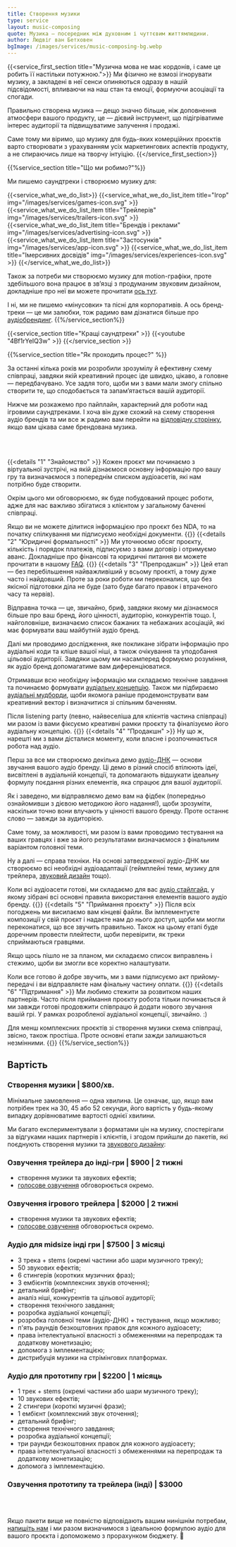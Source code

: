 ```yaml
---
title: Створення музики
type: service
layout: music-composing
quote: Музика – посередник між духовним і чуттєвим життямлюдини.
author: Людвіг ван Бетховен
bgImage: /images/services/music-composing-bg.webp
---
```


{{<service_first_section title="Музична мова не має кордонів, і саме це робить її настільки потужною.">}}
Ми фізично не взмозі ігнорувати музику, а закладені в неї сенси опиняються одразу в нашій підсвідомості, впливаючи на наш стан та емоції, формуючи асоціації та спогади.

Правильно створена музика — дещо значно більше, ніж доповнення атмосфери вашого продукту, це — дієвий інструмент, що підігріватиме інтерес аудиторії та підвищуватиме залучення і продажі.

Саме тому ми віримо, що музику для будь-яких комерційних проєктів варто створювати з урахуванням усіх маркетингових аспектів продукту, а не спираючись лише на творчу інтуіцію.
{{</service_first_section>}}

{{%service_section title="Що ми робимо?"%}}

Ми пишемо саундтреки і створюємо музику для:

{{<service_what_we_do_list>}}
{{<service_what_we_do_list_item title="Ігор" img="/images/services/games-icon.svg" >}}
{{<service_what_we_do_list_item title="Трейлерів" img="/images/services/trailers-icon.svg" >}}
{{<service_what_we_do_list_item title="Брендів і реклами" img="/images/services/advertising-icon.svg" >}}
{{<service_what_we_do_list_item title="Застосунків" img="/images/services/app-icon.svg" >}}
{{<service_what_we_do_list_item title="Імерсивних досвідів" img="/images/services/experiences-icon.svg" >}}
{{</service_what_we_do_list>}}

Також за потреби ми створюємо музику для motion-графіки, проте здебільшого вона працює в зв’язці з продуманим звуковим дизайном, докладніше про неї ви можете прочитати [ось тут](/works/audio-for-motion-design/).

І ні, ми не пишемо «мінусовки» та пісні для корпоративів. А ось бренд-треки — це ми залюбки, тож радимо вам дізнатися більше про [аудіобрендинг](/services/audio-branding/).
{{%/service_section%}}

{{<service_section title="Кращі саундтреки" >}}
{{<youtube "4Bf1rYeIQ3w" >}}
{{</service_section >}}

{{%service_section title="Як проходить процес?" %}}

За останні кілька років ми розробили зрозумілу й ефективну схему співпраці, завдяки якій креативний процес іде швидко, цікаво, а головне — передбачувано. Усе задля того, щоби ми з вами мали змогу спільно створити те, що сподобається та запам’ятається вашій аудиторії.

Нижче ми розкажемо про пайплайн, характерний для роботи над ігровими саундтреками. І хоча він дуже схожий на схему створення аудіо брендів та ми все ж радимо вам перейти на [відповідну сторінку](/services/audio-branding/), якщо вам цікава саме брендована музика.

</br></br>

{{<details "1" "Знайомство" >}}
Кожен проєкт ми починаємо з віртуальної зустрічі, на якій дізнаємося основну інформацію про вашу гру та визначаємося з попереднім списком аудіоасетів, які нам потрібно буде створити.

Окрім цього ми обговорюємо, як буде побудований процес роботи, адже для нас важливо збігатися з клієнтом у загальному баченні співпраці.

Якщо ви не можете ділитися інформацією про проєкт без NDA, то на початку спілкування ми підписуємо необхідні документи.
{{</details >}}
{{<details "2" "Юридичні формальності" >}}
Ми уточнюємо обсяг проєкту, кількість і порядок платежів, підписуємо з вами договір і отримуємо аванс. Докладніше про фінансові та юридичні питання ви можете прочитати в нашому [FAQ](/faq).
{{</details >}}
{{<details "3" "Препродакшн" >}}
Цей етап — без перебільшення найважливіший у всьому проєкті, а тому дуже часто і найдовший. Проте за роки роботи ми переконалися, що без якісної підготовки діла не буде (зато буде багато правок і втраченого часу та нервів).

Відправна точка — це, звичайно, бриф, завдяки якому ми дізнаємося більше про ваш бренд, його цінності, аудиторію, конкурентів тощо. І, найголовніше, визначаємо список бажаних та небажаних асоціацій, які має формувати ваш майбутній аудіо бренд.

Далі ми проводимо дослідження, яке покликане зібрати інформацію про аудіальні коди та кліше вашої ніші, а також очікування та уподобання цільової аудиторії. Завдяки цьому ми насамперед формуємо розуміння, як аудіо бренд допомагатиме вам диференціюватися.

Отримавши всю необхідну інформацію ми складаємо технічне завдання та починаємо формувати [аудіальну концепцію](/faq#audio-concept). Також ми підбираємо [аудіальні мудборди](/faq#audio-mood-board), щоби якомога раніше продемонструвати вам креативний вектор і визначитися зі спільним баченням.

Після listening party (певно, найвеселіша для клієнтів частина співпраці) ми разом із вами фіксуємо креативні рамки проєкту та фіналізуємо його аудіальну концепцію.
{{</details >}}
{{<details "4" "Продакшн" >}}
Ну що ж, нарешті ми з вами дісталися моменту, коли власне і розпочинається робота над аудіо.

Перш за все ми створюємо декілька демо [аудіо-ДНК](/faq#audio-dna) — основи звучання вашого аудіо бренду. Ці демо в різний спосіб втілюють ідеї, висвітлені в аудіальній концепції, та допомагають відшукати ідеальну формулу поєдання різних елементів, яка спрацює для вашої аудиторії.

Як і заведено, ми відправляємо демо вам на фідбек (попередньо ознайомивши з дієвою методикою його надання!), щоби зрозуміти, наскільки точно вони влучають у цінності вашого бренду. Проте останнє слово — завжди за аудиторією.

Саме тому, за можливості, ми разом із вами проводимо тестування на ваших гравцях і вже за його результатами визначаємося з фінальним варіантом головної теми.

Ну а далі — справа техніки. На основі затвердженої аудіо-ДНК ми створюємо всі необхідні аудіоадаптації (геймплейні теми, музику для трейлера, [звуковий дизайн](/services/sound-design) тощо).

Коли всі аудіоасети готові, ми складаємо для вас [аудіо стайлгайд](/faq#audio-style-guide), у якому зібрані всі основні правила використання елементів вашого аудіо бренду. 
{{</details >}}
{{<details "5" "Приймання проєкту" >}}
Після всіх погоджень ми висилаємо вам кінцеві файли. Ви імплементуєте композиції у свій проєкт і надаєте нам до нього доступ, щоби ми могли переконатися, що все звучить правильно. Також на цьому етапі буде доречним провести плейтести, щоби перевірити, як треки сприймаються гравцями.

Якщо щось пішло не за планом, ми складаємо список виправлень і стежимо, щоби ви змогли все коректно налаштувати.

Коли все готово й добре звучить, ми з вами підписуємо акт прийому-передачі і ви відправляєте нам фінальну частину оплати.
{{</details >}}
{{<details "6" "Підтримання" >}}
Ми любимо стежити за розвитком наших партнерів. Часто після приймання проєкту робота тільки починається й ми завжди готові продовжити співпрацю й додати нового звучання вашій грі. У рамках розробленої аудіальної концепції, звичайно. :)

Для менш комплексних проєктів зі створення музики схема співпраці, звісно, також простіша. Проте основні етапи зажди залишаються незмінними.
{{</details >}}
{{%/service_section%}}

<div class="our-prices service-section inline-gap">
    <div class="small-container">
        <h2>Вартість</h2>
        <h3>Створення музики | $800/хв.</h3>
        <div>
            <p>
                Мінімальне замовлення — одна хвилина. Це означає, що, якщо вам потрібен трек на 30, 45 або 52
                секунди, його вартість у будь-якому випадку дорівнюватиме вартості однієї хвилини.</p>
            <p>
                Ми багато експериментували з форматами цін на музику, спостерігали за відгуками наших партнерів і
                клієнтів, і згодом прийшли до пакетів, які поєднують створення музики та
                <a href="/services/sound-design">звукового дизайну</a>:
            </p>
        </div>
        <h3>Озвучення трейлера до інді-гри | $900 | 2 тижні</h3>
        <div>
            <ul>
                <li>створення музики та звукових ефектів;</li>
                <li><a href="/services/voice-casting">голосове озвучення</a> обговорюється окремо.</li>
            </ul>
        </div>
        <h3>Озвучення ігрового трейлера | $2000 | 2 тижні</h3>
        <div>
            <ul>
                <li>створення музики та звукових ефектів;</li>
                <li><a href="/services/voice-casting">голосове озвучення</a> обговорюється окремо.</li>
            </ul>
        </div>
        <h3>Аудіо для midsize інді гри | $7500 | 3 місяці
        </h3>
        <div>
            <ul>
                <li>3 трека + stems (окремі частини або шари музичного треку);</li>
                <li>50 звукових ефектів;</li>
                <li>6 стингерів (коротких музичних фраз);</li>
                <li>3 ембієнтів (комплексних звуків оточення);</li>
                <li>детальний брифінг;</li>
                <li>аналіз ніші, конкурентів та цільової аудиторії;</li>
                <li>створення технічного завдання;</li>
                <li>розробка аудіальної концепції;</li>
                <li>розробка головної теми (аудіо-ДНК) + тестування, якщо можливо;</li>
                <li>п'ять раундів безкоштовних правок для кожного аудіоасету;</li>
                <li>права інтелектуальної власності з обмеженнями на перепродаж та додаткову монетизацію;</li>
                <li>допомога з імплементацією;</li>
                <li>дистрибуція музики на стрімінгових платформах.</li>
            </ul>
        </div>
        <h3>Аудіо для прототипу гри | $2200 | 1 місяць</h3>
        <div>
            <ul>
                <li>1 трек + stems (окремі частини або шари музичного треку);</li>
                <li>10 звукових ефектів;</li>
                <li>2 стингери (короткі музичні фрази);</li>
                <li>1 ембієнт (комплексний звук оточення);</li>
                <li>детальний брифінг;</li>
                <li>створення технічного завдання;</li>
                <li>розробка аудіальної концепції;</li>
                <li>три раунди безкоштовних правок для кожного аудіоасету;</li>
                <li>права інтелектуальної власності з обмеженнями на перепродаж та додаткову монетизацію;</li>
                <li>допомога з імплементацією.</li>
            </ul>
        </div>
        <h3>Озвучення прототипу та трейлера (інді) | $3000</h3>
        <div>
            <br>
            <br>
            <p>
                Якщо пакети вище не повністю відповідають вашим нинішнім потребам,
                <a href="mailto:connect@vp-production.com">напишіть нам</a> і ми разом
                визначимося з ідеальною формулою аудіо для вашого проєкта і допоможемо з прорахунком бюджету. 🙌
            </p>
        </div>
    </div>
</div>